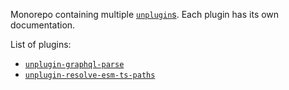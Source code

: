 Monorepo containing multiple [`unplugin`s](https://github.com/unjs/unplugin). Each plugin has its own documentation.

List of plugins:
- [`unplugin-graphql-parse`](packages/unplugin-graphql-parse/README.md)
- [`unplugin-resolve-esm-ts-paths`](packages/unplugin-resolve-esm-ts-paths/README.md)

